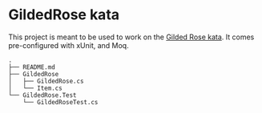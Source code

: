 # GildedRose kata

This project is meant to be used to work on the [Gilded Rose
kata](https://github.com/testdouble/contributing-tests/wiki/Gilded-Rose-Kata). It
comes pre-configured with xUnit, and Moq.

```
.
├── README.md
├── GildedRose
│   ├── GildedRose.cs
│   └── Item.cs
└── GildedRose.Test
    └── GildedRoseTest.cs
```
